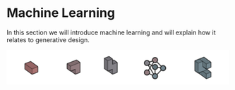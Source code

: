# Machine Learning

In this section we will introduce machine learning and will explain how it relates to generative design.

<img src="../../assets/nextsteps/machinelearning.png"/>
